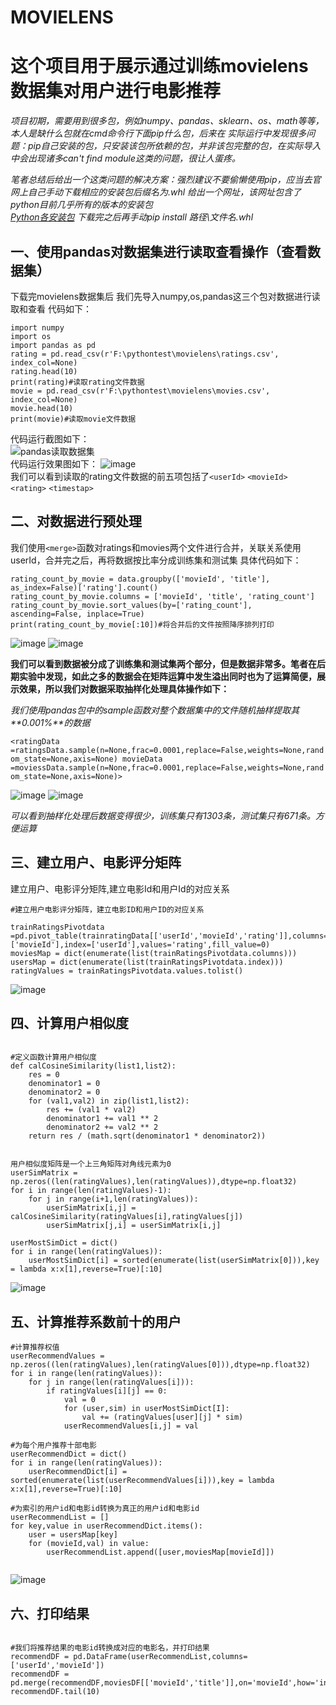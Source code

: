 # MOVIELENS
# 这个项目用于展示通过训练movielens数据集对用户进行电影推荐
_项目初期，需要用到很多包，例如numpy、pandas、sklearn、os、math等等，本人是缺什么包就在cmd命令行下面pip什么包，后来在
实际运行中发现很多问题：pip自己安装的包，只安装该包所依赖的包，并非该包完整的包，在实际导入中会出现诸多can't find module这类的问题，很让人蛋疼。_

_笔者总结后给出一个这类问题的解决方案：强烈建议不要偷懒使用pip，应当去官网上自己手动下载相应的安装包后缀名为.whl
给出一个网址，该网址包含了python目前几乎所有的版本的安装包  
[Python各安装包](https://www.lfd.uci.edu/~gohlke/pythonlibs/#numpy "Python安装包")
下载完之后再手动pip install 路径\文件名.whl_
##  一、使用pandas对数据集进行读取查看操作（查看数据集）
下载完movielens数据集后
我们先导入numpy,os,pandas这三个包对数据进行读取和查看
代码如下：
```
import numpy
import os
import pandas as pd
rating = pd.read_csv(r'F:\pythontest\movielens\ratings.csv', index_col=None)
rating.head(10)
print(rating)#读取rating文件数据
movie = pd.read_csv(r'F:\pythontest\movielens\movies.csv', index_col=None)
movie.head(10)
print(movie)#读取movie文件数据

```
代码运行截图如下：  
![pandas读取数据集](https://github.com/Gaoshiguo/MOVIELENS/blob/master/movielens/1.png)  
代码运行效果图如下：
![image](https://github.com/Gaoshiguo/MOVIELENS/blob/master/movielens/2.png)  
我们可以看到读取的rating文件数据的前五项包括了`<userId>` `<movieId>` `<rating>` `<timestap>`  


## 二、对数据进行预处理
我们使用`<merge>`函数对ratings和movies两个文件进行合并，关联关系使用userId，合并完之后，再将数据按比率分成训练集和测试集
具体代码如下：
```
rating_count_by_movie = data.groupby(['movieId', 'title'], as_index=False)['rating'].count()
rating_count_by_movie.columns = ['movieId', 'title', 'rating_count']
rating_count_by_movie.sort_values(by=['rating_count'], ascending=False, inplace=True)
print(rating_count_by_movie[:10])#将合并后的文件按照降序排列打印

```
![image](https://github.com/Gaoshiguo/MOVIELENS/blob/master/movielens/3.png)
![image](https://github.com/Gaoshiguo/MOVIELENS/blob/master/movielens/4.png)

**我们可以看到数据被分成了训练集和测试集两个部分，但是数据非常多。笔者在后期实验中发现，如此之多的数据会在矩阵运算中发生溢出同时也为了运算简便，展示效果，所以我们对数据采取抽样化处理具体操作如下：**  

_我们使用pandas包中的sample函数对整个数据集中的文件随机抽样提取其**0.001%**的数据_

`<ratingData =ratingsData.sample(n=None,frac=0.0001,replace=False,weights=None,random_state=None,axis=None)
movieData =moviessData.sample(n=None,frac=0.0001,replace=False,weights=None,random_state=None,axis=None)>`  


![image](https://github.com/Gaoshiguo/MOVIELENS/blob/master/movielens/5.png)
![image](https://github.com/Gaoshiguo/MOVIELENS/blob/master/movielens/6.png)

_可以看到抽样化处理后数据变得很少，训练集只有1303条，测试集只有671条。方便运算_

## 三、建立用户、电影评分矩阵  

建立用户、电影评分矩阵,建立电影Id和用户Id的对应关系  
```
#建立用户电影评分矩阵，建立电影ID和用户ID的对应关系

trainRatingsPivotdata =pd.pivot_table(trainratingData[['userId','movieId','rating']],columns=['movieId'],index=['userId'],values='rating',fill_value=0)
moviesMap = dict(enumerate(list(trainRatingsPivotdata.columns)))
usersMap = dict(enumerate(list(trainRatingsPivotdata.index)))
ratingValues = trainRatingsPivotdata.values.tolist()

```
![image](https://github.com/Gaoshiguo/MOVIELENS/blob/master/movielens/7.png)


## **四、计算用户相似度**

```

#定义函数计算用户相似度
def calCosineSimilarity(list1,list2):
    res = 0
    denominator1 = 0
    denominator2 = 0
    for (val1,val2) in zip(list1,list2):
        res += (val1 * val2)
        denominator1 += val1 ** 2
        denominator2 += val2 ** 2
    return res / (math.sqrt(denominator1 * denominator2))  

```

```

用户相似度矩阵是一个上三角矩阵对角线元素为0
userSimMatrix = np.zeros((len(ratingValues),len(ratingValues)),dtype=np.float32)
for i in range(len(ratingValues)-1):
    for j in range(i+1,len(ratingValues)):
        userSimMatrix[i,j] = calCosineSimilarity(ratingValues[i],ratingValues[j])
        userSimMatrix[j,i] = userSimMatrix[i,j]

userMostSimDict = dict()
for i in range(len(ratingValues)):
    userMostSimDict[i] = sorted(enumerate(list(userSimMatrix[0])),key = lambda x:x[1],reverse=True)[:10]

```


![image](https://github.com/Gaoshiguo/MOVIELENS/blob/master/movielens/8.png)

## 五、计算推荐系数前十的用户

```
#计算推荐权值
userRecommendValues = np.zeros((len(ratingValues),len(ratingValues[0])),dtype=np.float32)
for i in range(len(ratingValues)):
    for j in range(len(ratingValues[i])):
        if ratingValues[i][j] == 0:
            val = 0
            for (user,sim) in userMostSimDict[I]:
                val += (ratingValues[user][j] * sim)
            userRecommendValues[i,j] = val

#为每个用户推荐十部电影
userRecommendDict = dict()
for i in range(len(ratingValues)):
    userRecommendDict[i] = sorted(enumerate(list(userRecommendValues[i])),key = lambda x:x[1],reverse=True)[:10]

#为索引的用户id和电影id转换为真正的用户id和电影id
userRecommendList = []
for key,value in userRecommendDict.items():
    user = usersMap[key]
    for (movieId,val) in value:
        userRecommendList.append([user,moviesMap[movieId]])
        
```
![image](https://github.com/Gaoshiguo/MOVIELENS/blob/master/movielens/9.png)
## 六、打印结果

```

#我们将推荐结果的电影id转换成对应的电影名，并打印结果
recommendDF = pd.DataFrame(userRecommendList,columns=['userId','movieId'])
recommendDF = pd.merge(recommendDF,moviesDF[['movieId','title']],on='movieId',how='inner')
recommendDF.tail(10)

```













